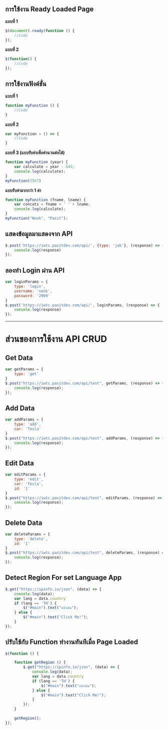 ## การใช้งาน Ready Loaded Page

**แบบที่ 1**

```javascript
$(document).ready(function () {
    //Code
});
```
**แบบที่ 2**

```javascript
$(function() {
    //Code
});
```
## การใช้งานฟังค์ชั่น

**แบบที่ 1**
```javascript
function myFunction () {
    //Code
}
```
**แบบที่ 2**
```javascript
var myFunction = () => {
    //Code
}
```
**แบบที่ 3 (แบบรับค่าเพื่อคำนวนต่อได้)**
```javascript
function myFunction (year) {
    var calculate = year - 543;
    console.log(calculate);
}
myFunction(2567)
```
**แบบรับค่ามากกว่า 1 ค่า**
```javascript
function myFunction (fname, lname) {
    var concats = fname + ' ' + lname;
    console.log(calculate);
}
myFunction("Nook", "Pasit");
```
## แสดงข้อมูลมาแสดงจาก API 
```javascript
$.post('https://iwtc.pasitdev.com/api/', {type: 'job'}, (response) => {
    console.log(response)
});
```
## ลองทำ Login ผ่าน API
```javascript
var loginParams = {
    type: 'login', 
    username: 'nook', 
    password: '2909'
}
$.post('https://iwtc.pasitdev.com/api/', loginParams, (response) => {
    console.log(response)
});
```

---

# ส่วนของการใช้งาน API CRUD

## Get Data

```javascript
var getParams = {
    type: 'get'
}
$.post("https://iwtc.pasitdev.com/api/test", getParams, (response) => {
    console.log(response);
});
```

## Add Data

```javascript
var addParams = {
    type: 'add', 
    car: 'Tesla'
}
$.post("https://iwtc.pasitdev.com/api/test", addParams, (response) => {
    console.log(response);
});
```

## Edit Data

```javascript
var editParams = {
    type: 'edit', 
    car: 'Tesla',
    id: '1'
}
$.post("https://iwtc.pasitdev.com/api/test", editParams, (response) => {
    console.log(response);
});
```

## Delete Data

```javascript
var deleteParams = {
    type: 'delete', 
    id: '1'
}
$.post("https://iwtc.pasitdev.com/api/test", deleteParams, (response) => {
    console.log(response);
});
```

## Detect Region For set Language App

```javascript
$.get("https://ipinfo.io/json", (data) => {
    console.log(data);
    var lang = data.country
    if (lang == 'TH') {
        $("#main").text("คลิกฉัน");
    } else {
        $("#main").text("Click Me!");
    }
});
```

## ปรับใช้กับ Function ทำงานทันทีเมื่อ Page Loaded

```javascript
$(function () {

    function getRegion () {
        $.get("https://ipinfo.io/json", (data) => {
            console.log(data);
            var lang = data.country
            if (lang == 'TH') {
                $("#main").text("คลิกฉัน");
            } else {
                $("#main").text("Click Me!");
            }
        });
    }
    
    getRegion();
});
```